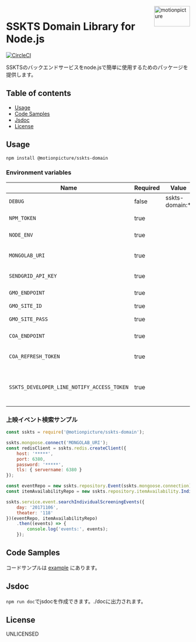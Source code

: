<img src="https://motionpicture.jp/images/common/logo_01.svg" alt="motionpicture" title="motionpicture" align="right" height="56" width="98"/>

# SSKTS Domain Library for Node.js

[![CircleCI](https://circleci.com/gh/motionpicture/sskts-domain.svg?style=svg&circle-token=26025d5a2df8ffd61173c72bbc1257fc6a2ad66d)](https://circleci.com/gh/motionpicture/sskts-domain)

SSKTSのバックエンドサービスをnode.jsで簡単に使用するためのパッケージを提供します。


## Table of contents

* [Usage](#usage)
* [Code Samples](#code-samples)
* [Jsdoc](#jsdoc)
* [License](#license)


## Usage

```shell
npm install @motionpicture/sskts-domain
```

### Environment variables

| Name                                       | Required              | Value                 | Purpose                           
|--------------------------------------------|-----------------------|-----------------------|-----------------------------------
| `DEBUG`                                    | false                 | sskts-domain:*        | Debug                             
| `NPM_TOKEN`                                | true                  |                       | NPM auth token
| `NODE_ENV`                                 | true                  |                       | environment name
| `MONGOLAB_URI`                             | true                  |                       | MongoDB connection URI
| `SENDGRID_API_KEY`                         | true                  |                       | SendGrid API Key
| `GMO_ENDPOINT`                             | true                  |                       | GMO API endpoint
| `GMO_SITE_ID`                              | true                  |                       | GMO SiteID
| `GMO_SITE_PASS`                            | true                  |                       | GMO SitePass
| `COA_ENDPOINT`                             | true                  |                       | COA API endpoint
| `COA_REFRESH_TOKEN`                        | true                  |                       | COA API refresh token
| `SSKTS_DEVELOPER_LINE_NOTIFY_ACCESS_TOKEN` | true                  |                       | 開発者通知用LINEアクセストークン

### 上映イベント検索サンプル

```js
const sskts = require('@motionpicture/sskts-domain');

sskts.mongoose.connect('MONGOLAB_URI');
const redisClient = sskts.redis.createClient({
    host: '*****',
    port: 6380,
    password: '*****',
    tls: { servername: 6380 }
});

const eventRepo = new sskts.repository.Event(sskts.mongoose.connection);
const itemAvailabilityRepo = new sskts.repository.itemAvailability.IndividualScreeningEvent(redisClient);

sskts.service.event.searchIndividualScreeningEvents({
    day: '20171106',
    theater: '118'
})(eventRepo, itemAvailabilityRepo)
    .then((events) => {
        console.log('events:', events);
    });
```

## Code Samples

コードサンプルは [example](https://github.com/motionpicture/sskts-domain/tree/master/example) にあります。

## Jsdoc

`npm run doc`でjsdocを作成できます。./docに出力されます。

## License

UNLICENSED
